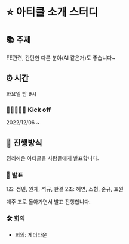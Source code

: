 # ⭐️ 아티클 소개 스터디

## 📚 주제

FE관련, 간단한 다른 분야(AI 같은거)도 좋습니다~

## ⏰ 시간

화요일 밤 9시

### 🏃🏻🏃🏻‍♀️ Kick off

2022/12/06 ~

## 📝 진행방식

정리해온 아티클을 사람들에게 발표합니다.

### 🎤 발표

1조: 정민, 원재, 석규, 한결
2조: 혜연, 소형, 준규, 효원

매주 조로 돌아가면서 발표 진행합니다.

### 🛠 회의

- 회의: 게더타운



